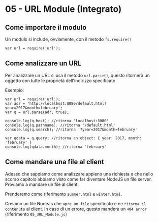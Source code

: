 # 05 - URL Module (Integrato)

## Come importare il modulo

Un modulo si include, ovviamente, con il metodo `fs.require()`

```
var url = require('url');
```

## Come analizzare un URL

Per analizzare un URL si usa il metodo `url.parse()`, questo ritornerà un oggetto con tutte le
    proprietà dell'indirizzo specificato

Esempio:

```
var url = require('url');
var adr = 'http://localhost:8080/default.html?year=2017&month=february';
var q = url.parse(adr, true);

console.log(q.host); //ritorna 'localhost:8080'
console.log(q.pathname); //ritorna '/default.html'
console.log(q.search); //ritorna '?year=2017&month=february'

var qdata = q.query; //ritorna an object: { year: 2017, month: 'february' }
console.log(qdata.month); //ritorna 'february'
```

## Come mandare una file al client

Adesso che sappiamo come analizzare appieno una richiesta e che nello scorso capitolo abbiamo visto come
    far diventare NodeJS un file server. Proviamo a mandare un file al client.

Prenderemo come riferimento `summer.html` e `winter.html`.

Creiamo un file NodeJs che `apre un file` specificato e ne `ritorna il contenuto` al client.
In caso di un errore, questo manderà un `404 error` (riferimento `05_URL_Module.js`)

